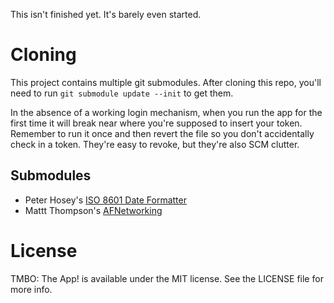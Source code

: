 This isn't finished yet. It's barely even started.

Cloning
=======

This project contains multiple git submodules. After cloning this repo, you'll need to run `git submodule update --init` to get them.

In the absence of a working login mechanism, when you run the app for the first time it will break near where you're supposed to insert your token. Remember to run it once and then revert the file so you don't accidentally check in a token. They're easy to revoke, but they're also SCM clutter.

Submodules
----------
* Peter Hosey's [ISO 8601 Date Formatter](https://github.com/boredzo/iso-8601-date-formatter)
* Mattt Thompson's [AFNetworking](https://github.com/AFNetworking/AFNetworking)

License
=======
TMBO: The App! is available under the MIT license. See the LICENSE file for more info.

